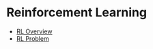 # Reinforcement Learning

* [RL Overview](https://hdevstudy.tistory.com/172)
* [RL Problem](https://hdevstudy.tistory.com/167)
